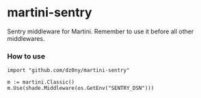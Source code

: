 martini-sentry
==============

Sentry middleware for Martini. Remember to use it before all other middlewares.

### How to use
```
import "github.com/dz0ny/martini-sentry"

m := martini.Classic()
m.Use(shade.Middleware(os.GetEnv("SENTRY_DSN")))
```
